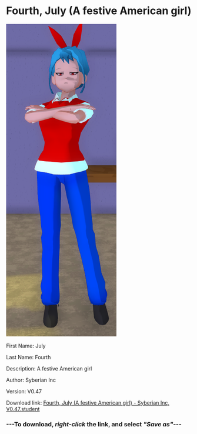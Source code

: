 # Fourth, July (A festive American girl)

<img src="https://raw.githubusercontent.com/Arbiter1223/Daigaku-Gurashi-Custom-Students/master/Students/Files/Fourth%2C%20July%20(A%20festive%20American%20girl).png" title="Fourth, July (A festive American girl) - Syberian Inc, V0.47">

First Name: July

Last Name: Fourth

Description: A festive American girl

Author: Syberian Inc

Version: V0.47

Download link: <a href="https://raw.githubusercontent.com/Arbiter1223/Daigaku-Gurashi-Custom-Students/master/Students/Files/Fourth%2C%20July%20(A%20festive%20American%20girl)%20-%20Syberian%20Inc%2C%20V0.47.student">Fourth, July (A festive American girl) - Syberian Inc, V0.47.student</a>

### ---**To download, _right-click_ the link, and select _"Save as"_**---
